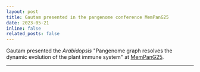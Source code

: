 ```yaml
---
layout: post
title: Gautam presented in the pangenome conference MemPanG25
date: 2023-05-21 
inline: false
related_posts: false
---
```


Gautam presented the <em> Arabidopsis </em> "Pangenome graph resolves the dynamic evolution of the plant immune system" at <a href="https://pangenome.github.io/MemPanG25" target="_blank">MemPanG25</a>. 

---

